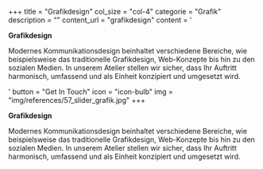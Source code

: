 +++
  title = "Grafikdesign"
  col_size = "col-4"
  categorie = "Grafik"
  description = ""
  content_url = "grafikdesign"
  content = '<p><strong>Grafikdesign</strong></p><p>Modernes Kommunikationsdesign beinhaltet verschiedene Bereiche, wie beispielsweise das traditionelle Grafikdesign, Web-Konzepte bis hin zu den sozialen Medien. In unserem Atelier stellen wir sicher, dass Ihr Auftritt harmonisch, umfassend und als Einheit konzipiert und umgesetzt wird.</p>'
  button = "Get In Touch"
  icon = "icon-bulb"
  img = "img/references/57_slider_grafik.jpg"
+++

<p><strong>Grafikdesign</strong></p>

<p>Modernes Kommunikationsdesign beinhaltet verschiedene Bereiche, wie beispielsweise das traditionelle Grafikdesign, Web-Konzepte bis hin zu den sozialen Medien. In unserem Atelier stellen wir sicher, dass Ihr Auftritt harmonisch, umfassend und als Einheit konzipiert und umgesetzt wird.</p>
